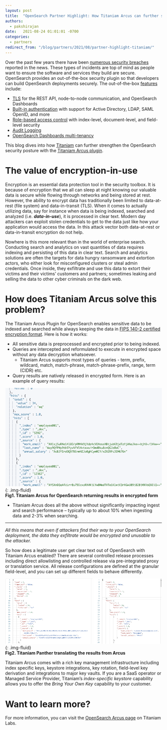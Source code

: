 ```yaml
---
layout: post
title:  "OpenSearch Partner Highlight: How Titaniam Arcus can further secure your OpenSearch Deployment"
authors: 
  - pakshirajan
date:   2021-08-24 01:01:01 -0700
categories: 
  - partners
redirect_from: "/blog/partners/2021/08/partner-highlight-titaniam/"
---
```


Over the past few years there have been [numerous security breaches](https://en.wikipedia.org/wiki/List_of_data_breaches) reported in the news. These types of incidents are top of mind as people want to ensure the software and services they build are secure. OpenSearch provides an out-of-the-box security plugin so that developers can build OpenSearch deployments securely. The out-of-the-box [features](https://opensearch.org/docs/security-plugin/index/) include:

* [TLS](https://opensearch.org/docs/security-plugin/configuration/tls/) for the REST API, node-to-node communication, and OpenSearch Dashboards
* [Built-in authentication](https://opensearch.org/docs/security-plugin/configuration/concepts/) with support for Active Directory, LDAP, SAML OpenID, and more
* [Role-based access control](https://opensearch.org/docs/security-plugin/access-control/index/) with index-level, document-level, and field-level security
* [Audit Logging](https://opensearch.org/docs/security-plugin/audit-logs/index/)
* [OpenSearch Dashboards multi-tenancy](https://opensearch.org/docs/security-plugin/access-control/multi-tenancy/)

 
This blog dives into how  [Titaniam](https://www.titaniamlabs.com/) can further strengthen the OpenSearch security posture with the [Titaniam Arcus plugin](https://www.titaniamlabs.com/titaniam-protect-arcus-for-elasticsearch/).

# The value of encryption-in-use

Encryption is an essential data protection tool in the security toolbox. It is because of encryption that we all can sleep at night knowing our valuable data is secure while flowing through networks and being stored at rest. However, the ability to encrypt data has traditionally been limited to data-at-rest (file system) and data-in-transit (TLS). When it comes to actually utilizing data, say for instance when data is being indexed, searched and analyzed (i.e. ***data-in-use***), it is processed in clear text. Modern day attackers can exploit stolen credentials to get to the data just like how your application would access the data. In this attack vector both data-at-rest or data-in-transit encryption do not help.
 
Nowhere is this more relevant than in the world of enterprise search. Conducting search and analytics on vast quantities of data requires indexing and persisting of this data in clear text. Search and analytics solutions are often the targets for data hungry ransomware and extortion actors, who either look for misconfigured clusters or steal admin credentials. Once inside, they exfiltrate and use this data to extort their victims and their victims’ customers and partners; sometimes leaking and selling the data to other cyber criminals on the dark web. 

# How does Titaniam Arcus solve this problem?

The Titaniam Arcus Plugin for OpenSearch enables sensitive data to be indexed and searched while always keeping the data in [FIPS 140-2 certified encryption format](https://csrc.nist.gov/publications/detail/fips/140/2/final). Here is how it works: 
 

* All  sensitive data is preprocessed and encrypted prior to being indexed. 
* Queries  are intercepted and reformulated to execute in encrypted space without any  data decryption whatsoever. 
  * Titaniam Arcus supports most types of queries  - term, prefix, wildcard, match, match-phrase, match-phrase-prefix, range,  term (CIDR) etc.
* Query  results are natively released in encrypted form. Here is an example of  query results:

![query-results](/assets/media/blog-images/2021-08-24-partner-highlight-titaniam/titaniam-query-results.png){: .img-fluid}  
**Fig1. Titaniam Arcus for OpenSearch returning results in encrypted form**


* Titaniam  Arcus does all the above without significantly impacting ingest and search  performance – typically up to about 10% when ingesting data and 2-3% when  searching.

* ** *
*All this means that even if attackers find their way to your OpenSearch deployment, the data they exfiltrate would be encrypted and unusable to the attacker.*
 
So how does a legitimate user get clear text out of OpenSearch with Titaniam Arcus enabled? There are several controlled release processes including direct allowlisting and controlled release via pre-integrated proxy or translation service. All release configurations are defined at the granular field-level, and you can set up different fields to behave differently.
 
![titaniam-panther](/assets/media/blog-images/2021-08-24-partner-highlight-titaniam/titaniam-panther.png){: .img-fluid}  
**Fig2. Titaniam Panther translating the results from Arcus**
 
Titaniam Arcus comes with a rich key management infrastructure including index specific keys, keystore integrations, key rotation, field-level key derivation and integrations to major key vaults. If you are a SaaS operator or Managed Service Provider, Titaniam’s *index-specific keystore* capability allows you to offer the *Bring Your Own Key* capability to your customer.

# Want to learn more?

For more information, you can visit the [OpenSearch Arcus page](https://titaniam.io/partners/aws-opensearch-security/) on Titaniam Labs.
